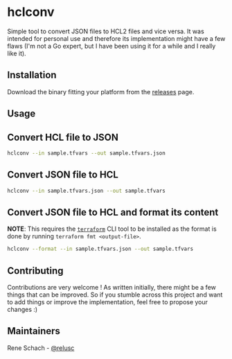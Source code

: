 # hclconv

Simple tool to convert JSON files to HCL2 files and vice versa. It was intended for personal use and therefore its implementation might have a few flaws (I'm not a Go expert, but I have been using it for a while and I really like it).

## Installation

Download the binary fitting your platform from the [releases](https://github.com/rescDev/hclconv/releases) page.

## Usage

## Convert HCL file to JSON

```bash
hclconv --in sample.tfvars --out sample.tfvars.json
```

## Convert JSON file to HCL

```bash
hclconv --in sample.tfvars.json --out sample.tfvars
```

## Convert JSON file to HCL and format its content

**NOTE**: This requires the [`terraform`](https://github.com/hashicorp/terraform) CLI tool to be installed as the format is done by running `terraform fmt <output-file>`.

```bash
hclconv --format --in sample.tfvars.json --out sample.tfvars
```

## Contributing

Contributions are very welcome ! As written initially, there might be a few things that can be improved. So if you stumble across this project and want to add things or improve the implementation, feel free to propose your changes :)

## Maintainers

Rene Schach - [@relusc](https://github.com/relusc)

